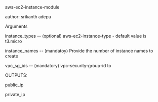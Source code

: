 aws-ec2-instance-module

author: srikanth adepu

Arguments

instance_types -- (optional) aws-ec2-instance-type - default value is t3.micro

instance_names -- (mandatoy) Provide the number of instance names to create

vpc_sg_ids -- (mandatory) vpc-security-group-id to 

OUTPUTS:

public_ip

private_ip
